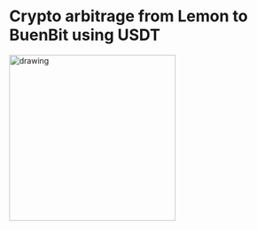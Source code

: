 # Crypto arbitrage from Lemon to BuenBit using USDT

<img src="https://user-images.githubusercontent.com/9167883/161173570-a9519ca8-dafc-4c17-a3e6-43eeabaca640.jpeg" alt="drawing" width="300"/>
